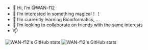 - 👋 Hi, I’m @WAN-f12
- 👀 I’m interested in something magical！！
- 🌱 I’m currently learning Bioinformatics, ...
- 💞️ I’m looking to collaborate on friends with the same interests
- 📫 

<!---
WAN-f12/WAN-f12 is a ✨ special ✨ repository because its `README.md` (this file) appears on your GitHub profile.
You can click the Preview link to take a look at your changes.
--->

![WAN-f12's GitHub stats](https://github-readme-stats.vercel.app/api?username=WAN-f12)
![WAN-f12's GitHub stats](https://github-readme-stats.vercel.app/api?username=WAN-f12&show_icons=true&theme=radical)
